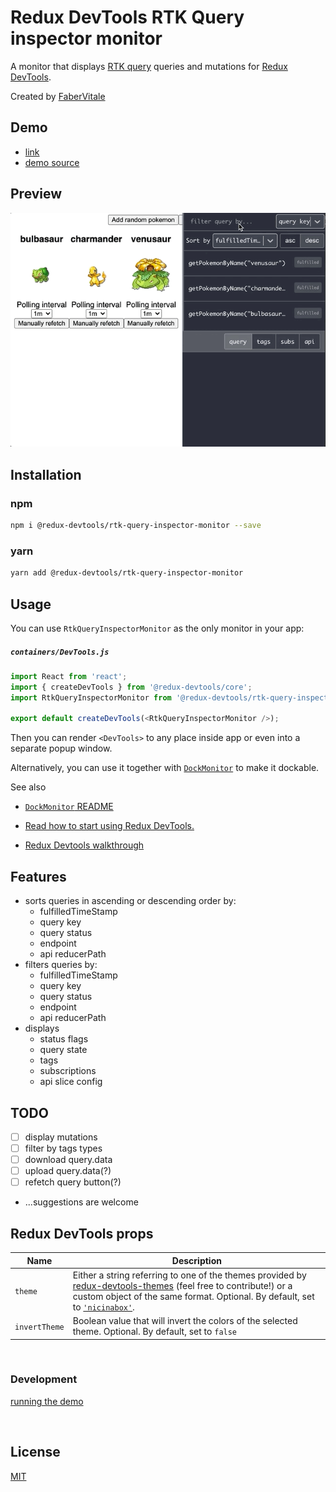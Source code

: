 # Redux DevTools RTK Query inspector monitor

A monitor that displays [RTK query](https://redux-toolkit.js.org/rtk-query/overview) queries and mutations for [Redux DevTools](https://github.com/gaearon/redux-devtools).

Created by [FaberVitale](https://github.com/FaberVitale)

## Demo

- [link](https://rtk-query-monitor-demo.netlify.app/)
- [demo source](https://github.com/FaberVitale/redux-devtools/tree/feat/rtk-query-monitor/packages/redux-devtools-rtk-query-inspector-monitor/demo)

## Preview

![RTK Query inspector monitor demo](./monitor-demo.gif)

## Installation

### npm

```bash
npm i @redux-devtools/rtk-query-inspector-monitor --save
```

### yarn

```bash
yarn add @redux-devtools/rtk-query-inspector-monitor
```

## Usage

You can use `RtkQueryInspectorMonitor` as the only monitor in your app:

##### `containers/DevTools.js`

```ts
import React from 'react';
import { createDevTools } from '@redux-devtools/core';
import RtkQueryInspectorMonitor from '@redux-devtools/rtk-query-inspector-monitor';

export default createDevTools(<RtkQueryInspectorMonitor />);
```

Then you can render `<DevTools>` to any place inside app or even into a separate popup window.

Alternatively, you can use it together with [`DockMonitor`](https://github.com/reduxjs/redux-devtools/tree/master/packages/redux-devtools-dock-monitor) to make it dockable.

See also

- [`DockMonitor` README](https://github.com/reduxjs/redux-devtools/tree/master/packages/redux-devtools-dock-monitor)

- [Read how to start using Redux DevTools.](https://github.com/reduxjs/redux-devtools)

- [Redux Devtools walkthrough](https://github.com/reduxjs/redux-devtools/tree/master/docs/Walkthrough.md)

## Features

- sorts queries in ascending or descending order by:
  - fulfilledTimeStamp
  - query key
  - query status
  - endpoint
  - api reducerPath
- filters queries by:
  - fulfilledTimeStamp
  - query key
  - query status
  - endpoint
  - api reducerPath
- displays
  - status flags
  - query state
  - tags
  - subscriptions
  - api slice config

## TODO

- [ ] display mutations
- [ ] filter by tags types
- [ ] download query.data
- [ ] upload query.data(?)
- [ ] refetch query button(?)
- ...suggestions are welcome

## Redux DevTools props

| Name          | Description                                                                                                                                                                                                                                                                                                                         |
| ------------- | ----------------------------------------------------------------------------------------------------------------------------------------------------------------------------------------------------------------------------------------------------------------------------------------------------------------------------------- |
| `theme`       | Either a string referring to one of the themes provided by [redux-devtools-themes](https://github.com/gaearon/redux-devtools-themes) (feel free to contribute!) or a custom object of the same format. Optional. By default, set to [`'nicinabox'`](https://github.com/gaearon/redux-devtools-themes/blob/master/src/nicinabox.js). |
| `invertTheme` | Boolean value that will invert the colors of the selected theme. Optional. By default, set to `false`                                                                                                                                                                                                                               |

<br/>

### Development

[running the demo](./demo/README.md)

<br/>

## License

[MIT](./LICENSE.md)
